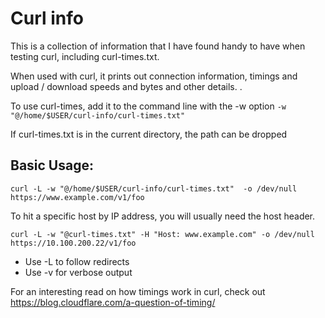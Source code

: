 # Curl info

This is a collection of information that I have found handy to have when testing curl, including curl-times.txt. 

When used with curl, it prints out connection information, timings and upload / download speeds and bytes and other details. . 


To use curl-times, add it to the command line with the -w option `-w "@/home/$USER/curl-info/curl-times.txt"`

If curl-times.txt is in the current directory, the path can be dropped


## Basic Usage:

```
curl -L -w "@/home/$USER/curl-info/curl-times.txt"  -o /dev/null https://www.example.com/v1/foo  
``` 

To hit a specific host by IP address, you will usually need the host header.
```
curl -L -w "@curl-times.txt" -H "Host: www.example.com" -o /dev/null https://10.100.200.22/v1/foo
```

- Use -L to follow redirects
- Use -v for verbose output

For an interesting read on how timings work in curl, check out https://blog.cloudflare.com/a-question-of-timing/ 

